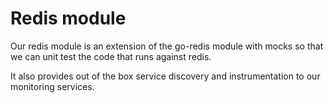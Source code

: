 # Redis module
Our redis module is an extension of the go-redis module with mocks so that we can unit test the code that runs against redis.

It also provides out of the box service discovery and instrumentation to our monitoring services. 